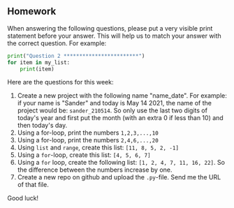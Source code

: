 Homework
-

When answering the following questions, please put a very visible print statement before your answer. This will help us to match your answer with the correct question. For example:

```Python
print("Question 2 ************************")
for item in my_list:
    print(item)
```

Here are the questions for this week:

1. Create a new project with the following name "name_date". For example: if your name is "Sander" and today is May 14 2021, the name of the project would be: `sander_210514`. So only use the last two digits of today's year and first put the month (with an extra 0 if less than 10) and then today's day.
1. Using a for-loop, print the numbers `1,2,3,...,10`
1. Using a for-loop, print the numbers `2,4,6,...,20`
1. Using `list` and `range`, create this list: `[11, 8, 5, 2, -1]`
1. Using a `for`-loop, create this list: `[4, 5, 6, 7]`
1. Using a `for` loop, create the following list: `[1, 2, 4, 7, 11, 16, 22]`. So the difference between the numbers increase by one.
1. Create a new repo on github and upload the `.py`-file. Send me the URL of that file.

Good luck!
